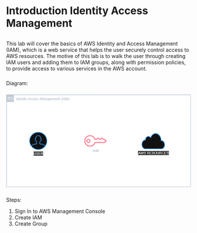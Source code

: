 # Introduction Identity Access Management
##
This lab will cover the basics of AWS Identity and Access Management (IAM), which is a web service that helps the user securely control access to AWS resources. The motive of this lab is to walk the user through creating IAM users and adding them to IAM groups, along with permission policies, to provide access to various services in the AWS account.
###
Diagram:
###
![IAM Diagram](IAM/Images//Diagram/Introduction_IAM_Diagram.png)
###
Steps:
1. Sign In to AWS Management Console
2. Create IAM
3. Create Group
